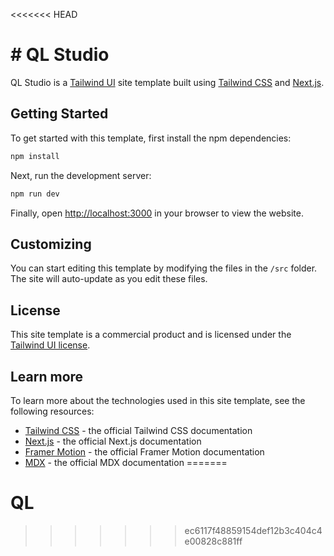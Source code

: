 <<<<<<< HEAD
# # QL Studio

QL Studio is a [Tailwind UI](https://tailwindui.com) site template built using [Tailwind CSS](https://tailwindcss.com) and [Next.js](https://nextjs.org).

## Getting Started

To get started with this template, first install the npm dependencies:

```bash
npm install

```

Next, run the development server:

```bash
npm run dev
```

Finally, open [http://localhost:3000](http://localhost:3000) in your browser to view the website.

## Customizing

You can start editing this template by modifying the files in the `/src` folder. The site will auto-update as you edit these files.

## License

This site template is a commercial product and is licensed under the [Tailwind UI license](https://tailwindui.com/license).

## Learn more

To learn more about the technologies used in this site template, see the following resources:

- [Tailwind CSS](https://tailwindcss.com/docs) - the official Tailwind CSS documentation
- [Next.js](https://nextjs.org/docs) - the official Next.js documentation
- [Framer Motion](https://www.framer.com/docs/) - the official Framer Motion documentation
- [MDX](https://mdxjs.com/) - the official MDX documentation
=======
# QL
>>>>>>> ec6117f48859154def12b3c404c4e00828c881ff
